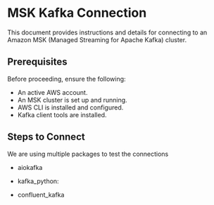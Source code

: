 # MSK Kafka Connection

This document provides instructions and details for connecting to an Amazon MSK (Managed Streaming for Apache Kafka) cluster.

## Prerequisites

Before proceeding, ensure the following:
- An active AWS account.
- An MSK cluster is set up and running.
- AWS CLI is installed and configured.
- Kafka client tools are installed.

## Steps to Connect

We are using multiple packages to test the connections

- aiokafka

- kafka_python:

- confluent_kafka